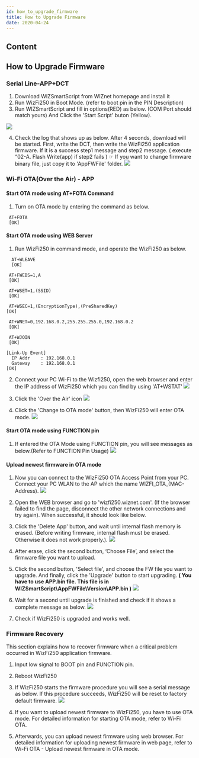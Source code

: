 ```yaml
---
id: how_to_upgrade_firmware
title: How to Upgrade Firmware
date: 2020-04-24
---
```



## Content
## How to Upgrade Firmware


### Serial Line-APP+DCT

1. Download WIZSmartScript from WIZnet homepage and install it
2. Run WizFi250 in Boot Mode. (refer to boot pin in the PIN Description)
3. Run WIZSmartScript and fill in options(RED) as below. (COM Port should match yours)
And Click the 'Start Script' buton (Yellow).

![](/document_framework/img/products/wizfi250/wizfi250pg/wizfi250pg-14.png)


4. Check the log that shows up as below. After 4 seconds, download will be started. First, write the DCT, then write the WizFi250 application firmware. If it is a success step1 message and step2 message. ( execute “02-A. Flash Write(app) if step2 fails )
☞ If you want to change firmware binary file, just copy it to 'AppFWFile' folder.
![](/document_framework/img/products/wizfi250/wizfi250pg/wizfi250pg-15.png)


### Wi-Fi OTA(Over the Air) - APP

#### Start OTA mode using AT+FOTA Command
   1. Turn on OTA mode by entering the command as below.
> 

     AT+FOTA
     [OK]
   
>

#### Start OTA mode using WEB Server
   1. Run WizFi250 in command mode, and operate the WizFi250 as below.
   >
   
      AT+WLEAVE
      [OK]

     AT+FWEBS=1,A
     [OK]

     AT+WSET=1,(SSID)
     [OK]

     AT+WSEC=1,(EncryptionType),(PreSharedKey)
    [OK]

     AT+WNET=0,192.168.0.2,255.255.255.0,192.168.0.2
     [OK]

     AT+WJOIN
     [OK]

    [Link-Up Event]
      IP Addr    : 192.168.0.1
      Gateway    : 192.168.0.1
    [OK]
    
  >
2. Connect your PC Wi-Fi to the Wizfi250, open the web browser and enter the IP address of WizFi250 which you can find by using 'AT+WSTAT'
![](/document_framework/img/products/wizfi250/wizfi250pg/wizfi250pg-2.png)

3. Click the 'Over the Air' icon
![](/document_framework/img/products/wizfi250/wizfi250pg/wizfi250pg-13.png)

4. Click the 'Change to OTA mode' button, then WizFi250 will enter OTA mode.
![](/document_framewor/img/products/wizfi250/wizfi250pg/wizfi250pg-16.png)
#### Start OTA mode using FUNCTION pin
1. If entered the OTA Mode using FUNCTION pin, you will see messages as below.(Refer to FUNCTION Pin Usage)
![](/document_framework/img/products/wizfi250/wizfi250pg/wizfi250pg-17.png)
#### Upload newest firmware in OTA mode
1. Now you can connect to the WizFi250 OTA Access Point from your PC. Connect your PC WLAN to the AP which the name WIZFI_OTA_(MAC-Address).
![](/document_framework/img/products/wizfi250/wizfi250pg/wizfi250pg-18.png)

2. Open the WEB browser and go to 'wizfi250.wiznet.com'. (If the browser failed to find the page, disconnect the other network connections and try again). When successful, it should look like below.
3. Click the 'Delete App' button, and wait until internal flash memory is erased.
(Before writing firmware, internal flash must be erased. Otherwise it does not work properly.).
![](/document_framework/img/products/wizfi250/wizfi250pg/wizfi250pg-19.png)

4. After erase, click the second button, ‘Choose File’, and select the firmware file you want to upload.
5. Click the second button, 'Select file', and choose the FW file you want to upgrade. And finally, click the 'Upgrade' button to start upgrading. **( You have to use APP.bin file. This file is in WIZSmartScript\AppFWFile\Version\APP.bin )**
![](/document_framework/img/products/wizfi250/wizfi250pg/wizfi250pg-20.png)

6. Wait for a second until upgrade is finished and check if it shows a complete message as below.
![](/document_framework/img/products/wizfi250/wizfi250pg/wizfi250pg-21.png)

7. Check if WizFi250 is upgraded and works well.



### Firmware Recovery

This section explains how to recover firmware when a critical problem occurred in WizFi250 application firmware.

1. Input low signal to BOOT pin and FUNCTION pin.
2. Reboot WizFi250
3. If WizFi250 starts the firmware procedure you will see a serial message as below. If this procedure succeeds, WizFi250 will be reset to factory default firmware.
![](/document_framework/img/products/wizfi250/wizfi250pg/wizfi250pg-22.png)

4. If you want to upload newest firmware to WizFi250, you have to use OTA mode.
For detailed information for starting OTA mode, refer to Wi-Fi OTA.
5. Afterwards, you can upload newest firmware using web browser. For detailed information for uploading newest firmware in web page, refer to Wi-Fi OTA - Upload newest firmware in OTA mode.
